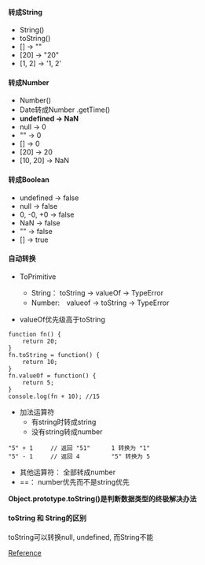 #### 转成String
- String()
- toString()
- [] -> ""
- [20] -> "20"
- [1, 2] -> '1, 2'

#### 转成Number
- Number()
- Date转成Number .getTime()
- **undefined -> NaN**
- null -> 0
- "" -> 0
- [] -> 0
- [20] -> 20
- [10, 20] -> NaN

#### 转成Boolean
- undefined -> false
- null -> false
- 0, -0, +0 -> false
- NaN -> false
- "" -> false
- [] -> true

#### 自动转换 
- ToPrimitive
  - String： toString -> valueOf -> TypeError
  - Number:　valueof -> toString -> TypeError

- valueOf优先级高于toString
```
function fn() {
    return 20;
}
fn.toString = function() {
    return 10;
}
fn.valueOf = function() {
    return 5;
}
console.log(fn + 10); //15
```
- 加法运算符
  - 有string时转成string
  - 没有string转成number
```
"5" + 1     // 返回 "51"      1 转换为 "1"  
"5" - 1     // 返回 4         "5" 转换为 5
```
- 其他运算符： 全部转成number
- ==： number优先而不是string优先  

**Object.prototype.toString()是判断数据类型的终极解决办法**   

#### toString 和 String的区别  
toString可以转换null, undefined, 而String不能


[Reference](https://juejin.im/post/5d030e03518825361817032f)